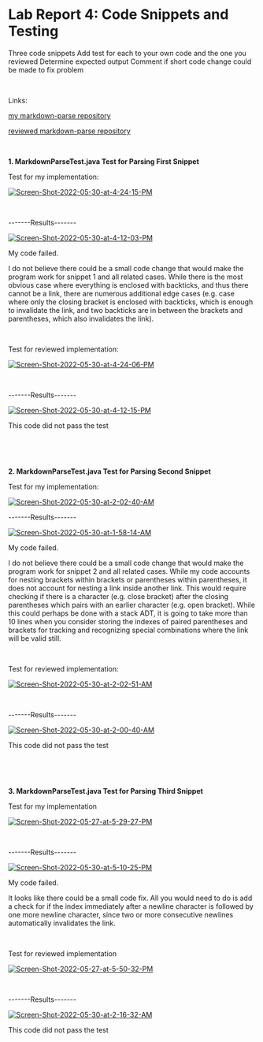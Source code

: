 # Lab Report 4: Code Snippets and Testing

Three code snippets
Add test for each to your own code and the one you reviewed
Determine expected output
Comment if short code change could be made to fix problem

&nbsp;

Links: 

[my markdown-parse repository](https://github.com/R3dbAbyVamp/markdown-parser)

[reviewed markdown-parse repository](https://github.com/lithicarus/markdown-parser) 

&nbsp;



**1. MarkdownParseTest.java Test for Parsing First Snippet**

Test for my implementation:

<a href="https://ibb.co/dcfxMNK"><img src="https://i.ibb.co/fSXLF30/Screen-Shot-2022-05-30-at-4-24-15-PM.png" alt="Screen-Shot-2022-05-30-at-4-24-15-PM" border="0"></a>

&nbsp;

-------Results-------

<a href="https://ibb.co/1Z1xMKH"><img src="https://i.ibb.co/312HvWt/Screen-Shot-2022-05-30-at-4-12-03-PM.png" alt="Screen-Shot-2022-05-30-at-4-12-03-PM" border="0"></a>



My code failed.
&nbsp; 

I do not believe there could be a small code change that would make the program work for snippet 1 and all related cases. While there is the most obvious case where everything is enclosed with backticks, and thus there cannot be a link, there are numerous additional edge cases (e.g. case where only the closing bracket is enclosed with backticks, which is enough to invalidate the link, and two backticks are in between the brackets and parentheses, which also invalidates the link). 

&nbsp;



Test for reviewed implementation:

<a href="https://ibb.co/thW2hjy"><img src="https://i.ibb.co/qnPgnqb/Screen-Shot-2022-05-30-at-4-24-06-PM.png" alt="Screen-Shot-2022-05-30-at-4-24-06-PM" border="0"></a>

&nbsp;

-------Results-------

<a href="https://ibb.co/TwcbmtQ"><img src="https://i.ibb.co/ZfdYWxQ/Screen-Shot-2022-05-30-at-4-12-15-PM.png" alt="Screen-Shot-2022-05-30-at-4-12-15-PM" border="0"></a>

This code did not pass the test 

&nbsp;

&nbsp;



**2. MarkdownParseTest.java Test for Parsing Second Snippet**

Test for my implementation:

<a href="https://ibb.co/FxkLQDZ"><img src="https://i.ibb.co/bWjM4Kw/Screen-Shot-2022-05-30-at-2-02-40-AM.png" alt="Screen-Shot-2022-05-30-at-2-02-40-AM" border="0"></a>


-------Results-------

<a href="https://ibb.co/3S6gkL7"><img src="https://i.ibb.co/9yKQGCN/Screen-Shot-2022-05-30-at-1-58-14-AM.png" alt="Screen-Shot-2022-05-30-at-1-58-14-AM" border="0"></a>

My code failed.
&nbsp; 

I do not believe there could be a small code change that would make the program work for snippet 2 and all related cases. While my code accounts for nesting brackets within brackets or parentheses within parentheses, it does not account for nesting a link inside another link. This would require checking if there is a character (e.g. close bracket) after the closing parentheses which pairs with an earlier character (e.g. open bracket). While this could perhaps be done with a stack ADT, it is going to take more than 10 lines when you consider storing the indexes of paired parentheses and brackets for tracking and recognizing special combinations where the link will be valid still.         

&nbsp;

Test for reviewed implementation: 

<a href="https://ibb.co/g6sV9Mj"><img src="https://i.ibb.co/XVm8LZ2/Screen-Shot-2022-05-30-at-2-02-51-AM.png" alt="Screen-Shot-2022-05-30-at-2-02-51-AM" border="0"></a>

&nbsp;

-------Results-------

<a href="https://ibb.co/BwhqJX6"><img src="https://i.ibb.co/t308672/Screen-Shot-2022-05-30-at-2-00-40-AM.png" alt="Screen-Shot-2022-05-30-at-2-00-40-AM" border="0"></a>

This code did not pass the test


&nbsp;

&nbsp;


**3. MarkdownParseTest.java Test for Parsing Third Snippet**

Test for my implementation 

<a href="https://ibb.co/CHJWCbC"><img src="https://i.ibb.co/G5sFYWY/Screen-Shot-2022-05-27-at-5-29-27-PM.png" alt="Screen-Shot-2022-05-27-at-5-29-27-PM" border="0"></a>  

&nbsp;

-------Results-------

<a href="https://ibb.co/dDJ1c9R"><img src="https://i.ibb.co/6FJVZhk/Screen-Shot-2022-05-30-at-5-10-25-PM.png" alt="Screen-Shot-2022-05-30-at-5-10-25-PM" border="0"></a>

My code failed. 
&nbsp;

It looks like there could be a small code fix. All you would need to do is add a check for if the index immediately after a newline character is followed by one more newline character, since two or more consecutive newlines automatically invalidates the link.


&nbsp;

Test for reviewed implementation

<a href="https://ibb.co/qdnXKHM"><img src="https://i.ibb.co/PNY3K2Z/Screen-Shot-2022-05-27-at-5-50-32-PM.png" alt="Screen-Shot-2022-05-27-at-5-50-32-PM" border="0"></a>

&nbsp;

-------Results-------

<a href="https://ibb.co/C242FZK"><img src="https://i.ibb.co/m8d87w5/Screen-Shot-2022-05-30-at-2-16-32-AM.png" alt="Screen-Shot-2022-05-30-at-2-16-32-AM" border="0"></a>

This code did not pass the test
